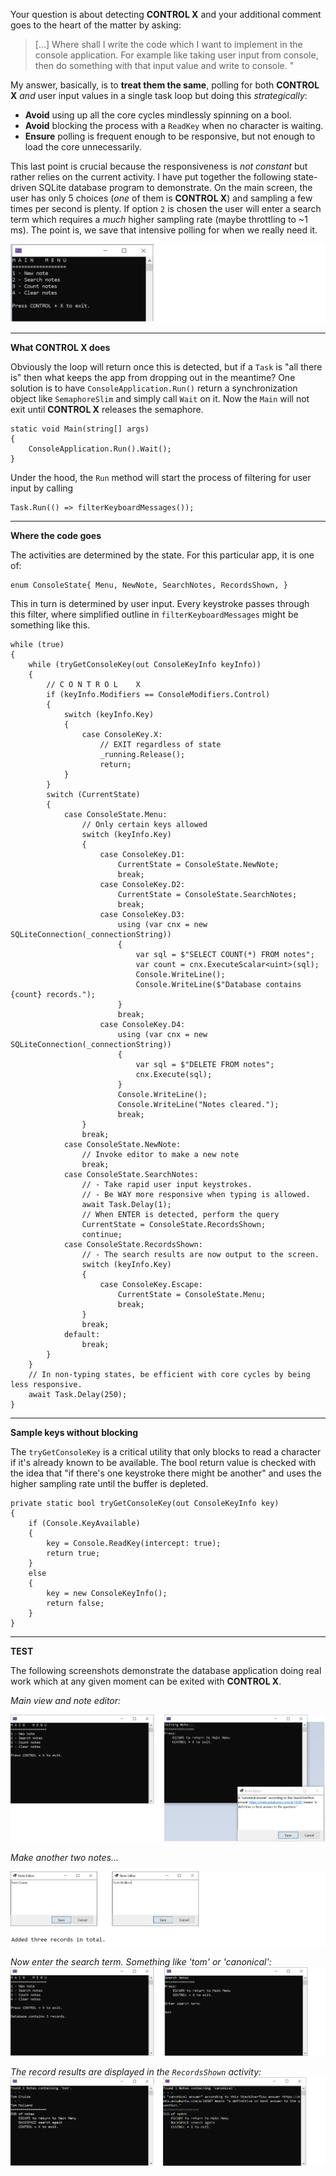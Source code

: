 Your question is about detecting **CONTROL X** and your additional comment goes to the heart of the matter by asking:
>[...] Where shall I write the code which I want to implement in the console application. For example like taking user input from console, then do something with that input value and write to console. "

My answer, basically, is to **treat them the same**, polling for both **CONTROL X** _and_ user input values in a single task loop but doing this _strategically_:

- **Avoid** using up all the core cycles mindlessly spinning on a bool.
- **Avoid** blocking the process with a `ReadKey` when no character is waiting.
- **Ensure** polling is frequent enough to be responsive, but not enough to load the core unnecessarily.

This last point is crucial because the responsiveness is _not constant_ but rather relies on the current activity. I have put together the following state-driven SQLite database program to demonstrate. On the main screen, the user has only 5 choices (_one_ of them is **CONTROL X**) and sampling a few times per second is plenty. If option `2` is chosen the user will enter a search term which requires a _much_ higher sampling rate (maybe throttling to ~1 ms). The point is, we save that intensive polling for when we really need it.

![Main Menu](https://github.com/IVSoftware/key_filter_for_console/blob/master/key_filter_for_console/ReadMe/small%20screenshot.png)

***
**What **CONTROL X** does**

Obviously the loop will return once this is detected, but if a `Task` is "all there is" then what keeps the app from dropping out in the meantime? One solution is to have `ConsoleApplication.Run()` return a synchronization object like `SemaphoreSlim` and simply call `Wait` on it. Now the `Main` will not exit until **CONTROL X** releases the semaphore. 

    static void Main(string[] args)
    {
        ConsoleApplication.Run().Wait();
    }

Under the hood, the `Run` method will start the process of filtering for user input by calling

    Task.Run(() => filterKeyboardMessages());
***
**Where the code goes**

The activities are determined by the state. For this particular app, it is one of:

    enum ConsoleState{ Menu, NewNote, SearchNotes, RecordsShown, }

This in turn is determined by user input. Every keystroke passes through this filter, where simplified outline in `filterKeyboardMessages` might be something like this.

    while (true)
    {
        while (tryGetConsoleKey(out ConsoleKeyInfo keyInfo))
        {
            // C O N T R O L    X 
            if (keyInfo.Modifiers == ConsoleModifiers.Control)
            {
                switch (keyInfo.Key)
                {
                    case ConsoleKey.X:
                        // EXIT regardless of state
                        _running.Release();
                        return;
                }
            }
            switch (CurrentState)
            {
                case ConsoleState.Menu:
                    // Only certain keys allowed
                    switch (keyInfo.Key)
                    {
                        case ConsoleKey.D1:
                            CurrentState = ConsoleState.NewNote;
                            break;
                        case ConsoleKey.D2:
                            CurrentState = ConsoleState.SearchNotes;
                            break;
                        case ConsoleKey.D3:
                            using (var cnx = new SQLiteConnection(_connectionString))
                            {
                                var sql = $"SELECT COUNT(*) FROM notes";
                                var count = cnx.ExecuteScalar<uint>(sql);
                                Console.WriteLine();
                                Console.WriteLine($"Database contains {count} records.");
                            }
                            break;
                        case ConsoleKey.D4:
                            using (var cnx = new SQLiteConnection(_connectionString))
                            {
                                var sql = $"DELETE FROM notes";
                                cnx.Execute(sql);
                            }
                            Console.WriteLine();
                            Console.WriteLine("Notes cleared.");
                            break;
                    }
                    break;
                case ConsoleState.NewNote:
                    // Invoke editor to make a new note
                    break;
                case ConsoleState.SearchNotes:
                    // - Take rapid user input keystrokes.
                    // - Be WAY more responsive when typing is allowed.
                    await Task.Delay(1);
                    // When ENTER is detected, perform the query                    
                    CurrentState = ConsoleState.RecordsShown;
                    continue;
                case ConsoleState.RecordsShown:
                    // - The search results are now output to the screen.
                    switch (keyInfo.Key)
                    {
                        case ConsoleKey.Escape:
                            CurrentState = ConsoleState.Menu;
                            break;
                    }
                    break;
                default:
                    break;
            }
        }
        // In non-typing states, be efficient with core cycles by being less responsive.
        await Task.Delay(250);
    }

***
**Sample keys without blocking**

The `tryGetConsoleKey` is a critical utility that only blocks to read a character if it's already known to be available.  The bool return value is checked with the idea that "if there's one keystroke there might be another" and uses the higher sampling rate until the buffer is depleted.

    private static bool tryGetConsoleKey(out ConsoleKeyInfo key)
    {
        if (Console.KeyAvailable)
        {
            key = Console.ReadKey(intercept: true);
            return true;
        }
        else
        {
            key = new ConsoleKeyInfo();
            return false;
        }
    }

***
**TEST**

The following screenshots demonstrate the database application doing real work which at any given moment can be exited with **CONTROL X**.

_Main view and note editor:_

![main and edit note](https://github.com/IVSoftware/key_filter_for_console/blob/master/key_filter_for_console/ReadMe/menu-driven-canonical.1-2.png)


_Make another two notes..._

![make two more notes](https://github.com/IVSoftware/key_filter_for_console/blob/master/key_filter_for_console/ReadMe/menu-driven-canonical.3-4.png)

_Now enter the search term. Something like 'tom' or 'canonical':_
![enter a search term](https://github.com/IVSoftware/key_filter_for_console/blob/master/key_filter_for_console/ReadMe/menu-driven-canonical.5-6.png)


_The record results are displayed in the `RecordsShown` activity:_
![query result](https://github.com/IVSoftware/key_filter_for_console/blob/master/key_filter_for_console/ReadMe/menu-driven-canonical.7-8.png)


